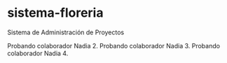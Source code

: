 ﻿# sistema-floreria
Sistema de Administración de Proyectos

Probando colaborador Nadia 2.
Probando colaborador Nadia 3.
Probando colaborador Nadia 4.